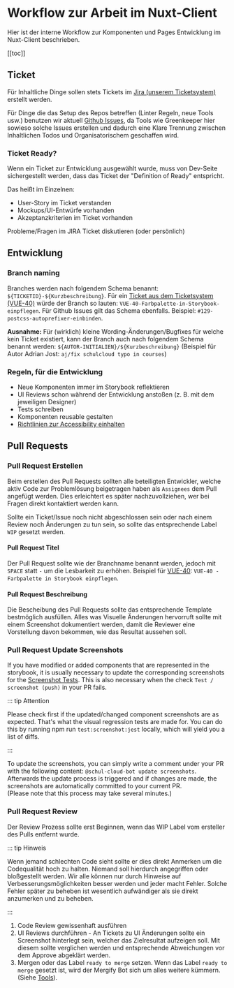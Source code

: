 # Workflow zur Arbeit im Nuxt-Client

Hier ist der interne Workflow zur Komponenten und Pages Entwicklung im Nuxt-Client beschrieben.

[[toc]]

## Ticket

Für Inhaltliche Dinge sollen stets Tickets im [Jira (unserem Ticketsystem)](https://ticketsystem.hpi-schul-cloud.org/secure/RapidBoard.jspa?rapidView=23) erstellt werden.

Für Dinge die das Setup des Repos betreffen (Linter Regeln, neue Tools usw.) benutzen wir aktuell [Github Issues](https://github.com/hpi-schul-cloud/nuxt-client/issues), da Tools wie Greenkeeper hier sowieso solche Issues erstellen und dadurch eine Klare Trennung zwischen Inhaltlichen Todos und Organisatorischem geschaffen wird.

### Ticket Ready?

Wenn ein Ticket zur Entwicklung ausgewählt wurde, muss von Dev-Seite sichergestellt werden, dass das Ticket der "Definition of Ready" entspricht.

Das heißt im Einzelnen:

- User-Story im Ticket verstanden
- Mockups/UI-Entwürfe vorhanden
- Akzeptanzkriterien im Ticket vorhanden

Probleme/Fragen im JIRA Ticket diskutieren (oder persönlich)

## Entwicklung

### Branch naming

Branches werden nach folgendem Schema benannt: `${TICKETID}-${Kurzbeschreibung}`. Für ein [Ticket aus dem Ticketsystem (VUE-40)](https://ticketsystem.hpi-schul-cloud.org/browse/VUE-40) würde der Branch so lauten: `VUE-40-Farbpalette-in-Storybook-einpflegen`. Für Github Issues gilt das Schema ebenfalls. Beispiel: `#129-postcss-autoprefixer-einbinden`.

**Ausnahme:** Für (wirklich) kleine Wording-Änderungen/Bugfixes für welche kein Ticket existiert, kann der Branch auch nach folgendem Schema benannt werden: `${AUTOR-INITIALIEN}/${Kurzbeschreibung}` (Beispiel für Autor Adrian Jost: `aj/fix schulcloud typo in courses`)

### Regeln, für die Entwicklung

- Neue Komponenten immer im Storybook reflektieren
- UI Reviews schon während der Entwicklung anstoßen (z. B. mit dem jeweiligen Designer)
- Tests schreiben
- Komponenten reusable gestalten
- [Richtlinien zur Accessibility einhalten](../Accessibility.md)

## Pull Requests

### Pull Request Erstellen

Beim erstellen des Pull Requests sollten alle beteiligten Entwickler, welche aktiv Code zur Problemlösung beigetragen haben als `Assignees` dem Pull angefügt werden. Dies erleichtert es später nachzuvollziehen, wer bei Fragen direkt kontaktiert werden kann.

Sollte ein Ticket/Issue noch nicht abgeschlossen sein oder nach einem Review noch Änderungen zu tun sein, so sollte das entsprechende Label `WIP` gesetzt werden.

#### Pull Request Titel

Der Pull Request sollte wie der Branchname benannt werden, jedoch mit `SPACE` statt `-` um die Lesbarkeit zu erhöhen. Beispiel für [VUE-40](https://ticketsystem.hpi-schul-cloud.org/browse/VUE-40): `VUE-40 - Farbpalette in Storybook einpflegen`.

#### Pull Request Beschreibung

Die Bescheibung des Pull Requests sollte das entsprechende Template bestmöglich ausfüllen. Alles was Visuelle Änderungen hervorruft sollte mit einem Screenshot dokumentiert werden, damit die Reviewer eine Vorstellung davon bekommen, wie das Resultat aussehen soll.

### Pull Request Update Screenshots

If you have modified or added components that are represented in the storybook, it is usually necessary to update the corresponding screenshots for the [Screenshot Tests](../4-Tools.md#screenshot-tests). This is also necessary when the check `Test / screenshot (push)` in your PR fails.

::: tip Attention

Please check first if the updated/changed component screenshots are as expected. That's what the visual regression tests are made for. You can do this by running npm run `test:screenshot:jest` locally, which will yield you a list of diffs.

:::

To update the screenshots, you can simply write a comment under your PR with the following content: `@schul-cloud-bot update screenshots`. <br /> Afterwards the update process is triggered and if changes are made, the screenshots are automatically committed to your current PR. <br /> (Please note that this process may take several minutes.)

### Pull Request Review

Der Review Prozess sollte erst Beginnen, wenn das WIP Label vom ersteller des Pulls entfernt wurde.

::: tip Hinweis

Wenn jemand schlechten Code sieht sollte er dies direkt Anmerken um die Codequalität hoch zu halten. Niemand soll hierdurch angegriffen oder bloßgestellt werden. Wir alle können nur durch Hinweise auf Verbesserungsmöglichkeiten besser werden und jeder macht Fehler. Solche Fehler später zu beheben ist wesentlich aufwändiger als sie direkt anzumerken und zu beheben.

:::

1. Code Review gewissenhaft ausführen
2. UI Reviews durchführen - An Tickets zu UI Änderungen sollte ein Screenshot hinterlegt sein, welcher das Zielresultat aufzeigen soll. Mit diesem sollte verglichen werden und entsprechende Abweichungen vor dem Approve abgeklärt werden.
3. Mergen oder das Label `ready to merge` setzen. Wenn das Label `ready to merge` gesetzt ist, wird der Mergify Bot sich um alles weitere kümmern. (Siehe [Tools](../4-Tools.md#mergify)).
